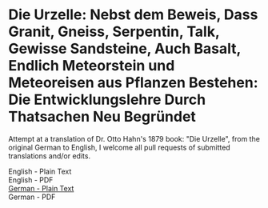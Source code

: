 # Die Urzelle: Nebst dem Beweis, Dass Granit, Gneiss, Serpentin, Talk, Gewisse Sandsteine, Auch Basalt, Endlich Meteorstein und Meteoreisen aus Pflanzen Bestehen: Die Entwicklungslehre Durch Thatsachen Neu Begründet

Attempt at a translation of Dr. Otto Hahn's 1879 book: "Die Urzelle", from the original German to English, I welcome all pull requests of submitted translations and/or edits.

English - Plain Text  
English - PDF  
[German - Plain Text](full-text-german.md)  
German - PDF  
